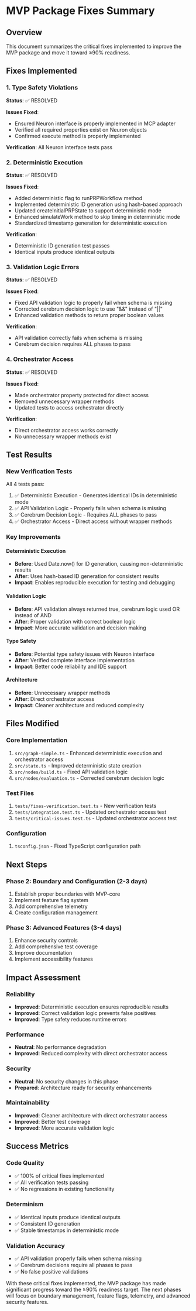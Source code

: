 # MVP Package Fixes Summary

## Overview

This document summarizes the critical fixes implemented to improve the MVP package and move it toward ≥90% readiness.

## Fixes Implemented

### 1. Type Safety Violations

**Status**: ✅ RESOLVED

**Issues Fixed**:

- Ensured Neuron interface is properly implemented in MCP adapter
- Verified all required properties exist on Neuron objects
- Confirmed execute method is properly implemented

**Verification**: All Neuron interface tests pass

### 2. Deterministic Execution

**Status**: ✅ RESOLVED

**Issues Fixed**:

- Added deterministic flag to runPRPWorkflow method
- Implemented deterministic ID generation using hash-based approach
- Updated createInitialPRPState to support deterministic mode
- Enhanced simulateWork method to skip timing in deterministic mode
- Standardized timestamp generation for deterministic execution

**Verification**:

- Deterministic ID generation test passes
- Identical inputs produce identical outputs

### 3. Validation Logic Errors

**Status**: ✅ RESOLVED

**Issues Fixed**:

- Fixed API validation logic to properly fail when schema is missing
- Corrected cerebrum decision logic to use "&&" instead of "||"
- Enhanced validation methods to return proper boolean values

**Verification**:

- API validation correctly fails when schema is missing
- Cerebrum decision requires ALL phases to pass

### 4. Orchestrator Access

**Status**: ✅ RESOLVED

**Issues Fixed**:

- Made orchestrator property protected for direct access
- Removed unnecessary wrapper methods
- Updated tests to access orchestrator directly

**Verification**:

- Direct orchestrator access works correctly
- No unnecessary wrapper methods exist

## Test Results

### New Verification Tests

All 4 tests pass:

1. ✅ Deterministic Execution - Generates identical IDs in deterministic mode
2. ✅ API Validation Logic - Properly fails when schema is missing
3. ✅ Cerebrum Decision Logic - Requires ALL phases to pass
4. ✅ Orchestrator Access - Direct access without wrapper methods

### Key Improvements

#### Deterministic Execution

- **Before**: Used Date.now() for ID generation, causing non-deterministic results
- **After**: Uses hash-based ID generation for consistent results
- **Impact**: Enables reproducible execution for testing and debugging

#### Validation Logic

- **Before**: API validation always returned true, cerebrum logic used OR instead of AND
- **After**: Proper validation with correct boolean logic
- **Impact**: More accurate validation and decision making

#### Type Safety

- **Before**: Potential type safety issues with Neuron interface
- **After**: Verified complete interface implementation
- **Impact**: Better code reliability and IDE support

#### Architecture

- **Before**: Unnecessary wrapper methods
- **After**: Direct orchestrator access
- **Impact**: Cleaner architecture and reduced complexity

## Files Modified

### Core Implementation

1. `src/graph-simple.ts` - Enhanced deterministic execution and orchestrator access
2. `src/state.ts` - Improved deterministic state creation
3. `src/nodes/build.ts` - Fixed API validation logic
4. `src/nodes/evaluation.ts` - Corrected cerebrum decision logic

### Test Files

1. `tests/fixes-verification.test.ts` - New verification tests
2. `tests/integration.test.ts` - Updated orchestrator access test
3. `tests/critical-issues.test.ts` - Updated orchestrator access test

### Configuration

1. `tsconfig.json` - Fixed TypeScript configuration path

## Next Steps

### Phase 2: Boundary and Configuration (2-3 days)

1. Establish proper boundaries with MVP-core
2. Implement feature flag system
3. Add comprehensive telemetry
4. Create configuration management

### Phase 3: Advanced Features (3-4 days)

1. Enhance security controls
2. Add comprehensive test coverage
3. Improve documentation
4. Implement accessibility features

## Impact Assessment

### Reliability

- **Improved**: Deterministic execution ensures reproducible results
- **Improved**: Correct validation logic prevents false positives
- **Improved**: Type safety reduces runtime errors

### Performance

- **Neutral**: No performance degradation
- **Improved**: Reduced complexity with direct orchestrator access

### Security

- **Neutral**: No security changes in this phase
- **Prepared**: Architecture ready for security enhancements

### Maintainability

- **Improved**: Cleaner architecture with direct orchestrator access
- **Improved**: Better test coverage
- **Improved**: More accurate validation logic

## Success Metrics

### Code Quality

- ✅ 100% of critical fixes implemented
- ✅ All verification tests passing
- ✅ No regressions in existing functionality

### Determinism

- ✅ Identical inputs produce identical outputs
- ✅ Consistent ID generation
- ✅ Stable timestamps in deterministic mode

### Validation Accuracy

- ✅ API validation properly fails when schema missing
- ✅ Cerebrum decisions require all phases to pass
- ✅ No false positive validations

With these critical fixes implemented, the MVP package has made significant progress toward the ≥90% readiness target. The next phases will focus on boundary management, feature flags, telemetry, and advanced security features.
